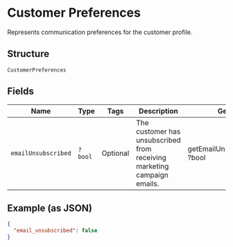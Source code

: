 
# Customer Preferences

Represents communication preferences for the customer profile.

## Structure

`CustomerPreferences`

## Fields

| Name | Type | Tags | Description | Getter | Setter |
|  --- | --- | --- | --- | --- | --- |
| `emailUnsubscribed` | `?bool` | Optional | The customer has unsubscribed from receiving marketing campaign emails. | getEmailUnsubscribed(): ?bool | setEmailUnsubscribed(?bool emailUnsubscribed): void |

## Example (as JSON)

```json
{
  "email_unsubscribed": false
}
```

